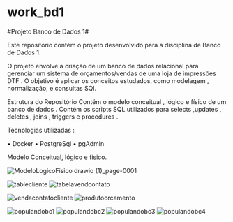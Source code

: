 # work_bd1
#Projeto Banco de Dados 1#

Este repositório contém o projeto desenvolvido para a disciplina de Banco de Dados 1. 


O projeto envolve a criação de um banco de dados relacional para gerenciar um sistema de orçamentos/vendas de uma loja de impressões DTF . O objetivo é aplicar os conceitos estudados, como modelagem , normalização, e consultas SQl.

Estrutura do Repositório
Contém o modelo conceitual , lógico e físico de um banco de dados . 
Contém os scripts SQL utilizados para selects ,updates , deletes , joins , triggers e procedures . 

Tecnologias utilizadas : 

•	Docker 
•	PostgreSql
•	pgAdmin



Modelo Conceitual, lógico e físico.  


![ModeloLogicoFisico drawio (1)_page-0001](https://github.com/user-attachments/assets/3ceb3b62-7357-4f16-afd8-f18fdeb89386)


![tablecliente](https://github.com/user-attachments/assets/bc7269d6-0535-45bb-9b33-2b90fb798df1)
![tabelavendcontato](https://github.com/user-attachments/assets/a08b743a-49ec-4ca0-843b-0061a2b681a1)

![vendacontatocliente](https://github.com/user-attachments/assets/1a905b8d-5da4-4459-a285-b6f4be885532)
![produtoorcamento](https://github.com/user-attachments/assets/3cbb30f5-7f83-460d-ba0c-481ff2c19071)

![populandobc1](https://github.com/user-attachments/assets/3ba42c4b-c8e6-4501-bc66-186825c5a4b4)
![populandobc2](https://github.com/user-attachments/assets/1f61ed16-32e4-4b69-b053-af35f53c3551)
![populandobc3](https://github.com/user-attachments/assets/05b0329c-336b-4de2-9059-0bf614894df6)
![populandobc4](https://github.com/user-attachments/assets/7bf66716-9a3f-435e-946a-8a4f111c056d)

